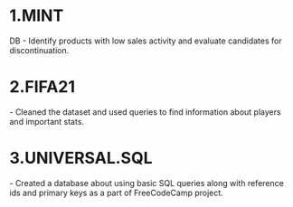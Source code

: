 <h1>1.MINT</h1> DB - Identify products with low sales activity and evaluate candidates for discontinuation.
<h1>2.FIFA21</h1> - Cleaned  the dataset and used queries to find information about players and important stats.
<h1>3.UNIVERSAL.SQL</h1> - Created a database about using basic SQL queries along with reference ids and primary keys as a part of FreeCodeCamp project.
